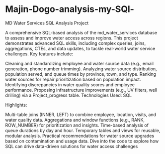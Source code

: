 # Majin-Dogo-analysis-my-SQl-
MD Water Services SQL Analysis Project

A comprehensive SQL-based analysis of the md_water_services database to assess and improve water access across regions. This project demonstrates advanced SQL skills, including complex queries, joins, aggregations, CTEs, and data updates, to tackle real-world water service challenges. Key features include:

Cleaning and standardizing employee and water source data (e.g., email generation, phone number trimming).
Analyzing water source distribution, population served, and queue times by province, town, and type.
Ranking water sources for repair prioritization based on population impact.
Identifying discrepancies in water quality scores and employee performance.
Proposing infrastructure improvements (e.g., UV filters, well drilling) via a Project_progress table.
Technologies Used: SQL

Highlights:

Multi-table joins (INNER, LEFT) to combine employee, location, visits, and water quality data.
Aggregations and window functions (e.g., RANK, ROW_NUMBER) for prioritization and insights.
Time-based analysis of queue durations by day and hour.
Temporary tables and views for reusable, modular analysis.
Practical recommendations for water source upgrades based on contamination and usage data.
Dive into the code to explore how SQL can drive data-driven solutions for water access challenges
